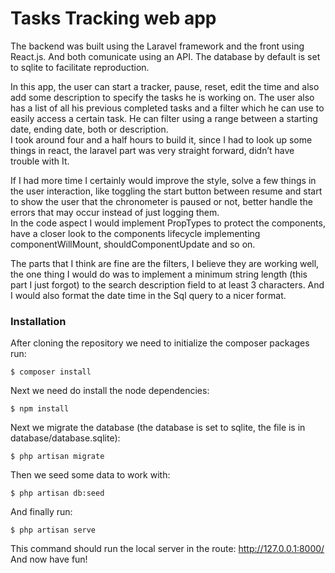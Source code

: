 <h1><a id="Tasks_Tracking_web_app_0"></a>Tasks Tracking web app</h1>
<p>The backend was built using the Laravel framework and the front using React.js. And both comunicate using an API. The database by default is set to sqlite to facilitate reproduction.</p>
<p>In this app, the user can start a tracker, pause, reset, edit the time and also add some description to specify the tasks he is working on. The user also has a list of all his previous completed tasks and a filter which he can use to easily access a certain task. He can filter using a range between a starting date, ending date, both or description.<br>
I took around four and a half hours to build it, since I had to look up some things in react, the laravel part was very straight forward, didn’t have trouble with It.</p>
<p>If I had more time I certainly would improve the style, solve a few things in the user interaction, like toggling the start button between resume and start to show the user that the chronometer is paused or not, better handle the errors that may occur instead of just logging them.<br>
In the code aspect I would implement PropTypes to protect the components, have a closer look to the components lifecycle implementing componentWillMount, shouldComponentUpdate and so on.</p>
<p>The parts that I think are fine are the filters, I believe they are working well, the one thing I would do was to implement a minimum string length (this part I just forgot) to the search description field to at least 3 characters. And I would also format the date time in the Sql query to a nicer format.</p>
<h3><a id="Installation_14"></a>Installation</h3>
<p>After cloning the repository we need to initialize the composer packages run:</p>
<pre><code class="language-sh">$ composer install
</code></pre>
<p>Next we need do install the node dependencies:</p>
<pre><code class="language-sh">$ npm install
</code></pre>
<p>Next we migrate the database (the database is set to sqlite, the file is in database/database.sqlite):</p>
<pre><code class="language-sh">$ php artisan migrate
</code></pre>
<p>Then we seed some data to work with:</p>
<pre><code class="language-sh">$ php artisan db:seed
</code></pre>
<p>And finally run:</p>
<pre><code class="language-sh">$ php artisan serve
</code></pre>
<p>This command should run the local server in the route: <a href="http://127.0.0.1:8000/">http://127.0.0.1:8000/</a><br>
And now have fun!</p>
